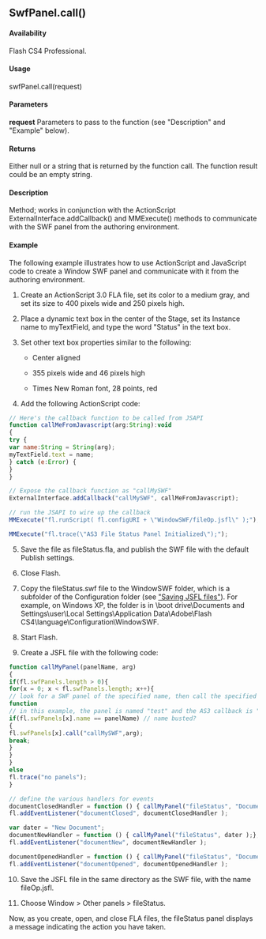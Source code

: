 ## SwfPanel.call()

#### Availability

Flash CS4 Professional.

#### Usage

swfPanel.call(request)

#### Parameters

**request** Parameters to pass to the function (see "Description" and "Example" below).

#### Returns

Either null or a string that is returned by the function call. The function result could be an empty string.

#### Description

Method; works in conjunction with the ActionScript ExternalInterface.addCallback() and MMExecute()
methods to communicate with the SWF panel from the authoring environment.

#### Example

The following example illustrates how to use ActionScript and JavaScript code to create a Window SWF panel and communicate with it from the authoring environment.

1.  Create an ActionScript 3.0 FLA file, set its color to a medium gray, and set its size to 400 pixels wide and 250 pixels high.

2.  Place a dynamic text box in the center of the Stage, set its Instance name to myTextField, and type the word "Status" in the text box.

3.  Set other text box properties similar to the following:

    -   Center aligned

    -   355 pixels wide and 46 pixels high

    -   Times New Roman font, 28 points, red

4.  Add the following ActionScript code:
```javascript
// Here's the callback function to be called from JSAPI
function callMeFromJavascript(arg:String):void
{
try {
var name:String = String(arg);
myTextField.text = name;
} catch (e:Error) {
}
}

// Expose the callback function as "callMySWF"
ExternalInterface.addCallback("callMySWF", callMeFromJavascript);

// run the JSAPI to wire up the callback
MMExecute("fl.runScript( fl.configURI + \"WindowSWF/fileOp.jsfl\" );");

MMExecute("fl.trace(\"AS3 File Status Panel Initialized\");");
```
5.  Save the file as fileStatus.fla, and publish the SWF file with the default Publish settings.

6.  Close Flash.

7.  Copy the fileStatus.swf file to the WindowSWF folder, which is a subfolder of the Configuration folder (see ["Saving JSFL files"](../Introduction/Working_with_the_JavaScript_API.md#saving-jsfl-files)). For example, on Windows XP, the folder is in \boot drive\Documents and Settings\\user\Local Settings\Application Data\Adobe\Flash CS4\language\Configuration\WindowSWF.

8.  Start Flash.

9.  Create a JSFL file with the following code:
```javascript
function callMyPanel(panelName, arg)
{
if(fl.swfPanels.length > 0){
for(x = 0; x < fl.swfPanels.length; x++){
// look for a SWF panel of the specified name, then call the specified AS3
function
// in this example, the panel is named "test" and the AS3 callback is "callMySWF"
if(fl.swfPanels[x].name == panelName) // name busted?
{
fl.swfPanels[x].call("callMySWF",arg);
break;
}
}
}
else
fl.trace("no panels");
}

// define the various handlers for events
documentClosedHandler = function () { callMyPanel("fileStatus", "Document Closed");};
fl.addEventListener("documentClosed", documentClosedHandler );

var dater = "New Document";
documentNewHandler = function () { callMyPanel("fileStatus", dater );};
fl.addEventListener("documentNew", documentNewHandler );

documentOpenedHandler = function () { callMyPanel("fileStatus", "Document Opened");};
fl.addEventListener("documentOpened", documentOpenedHandler );
```
10.  Save the JSFL file in the same directory as the SWF file, with the name fileOp.jsfl.

11.  Choose Window > Other panels > fileStatus.

Now, as you create, open, and close FLA files, the fileStatus panel displays a message indicating the action you have taken.

